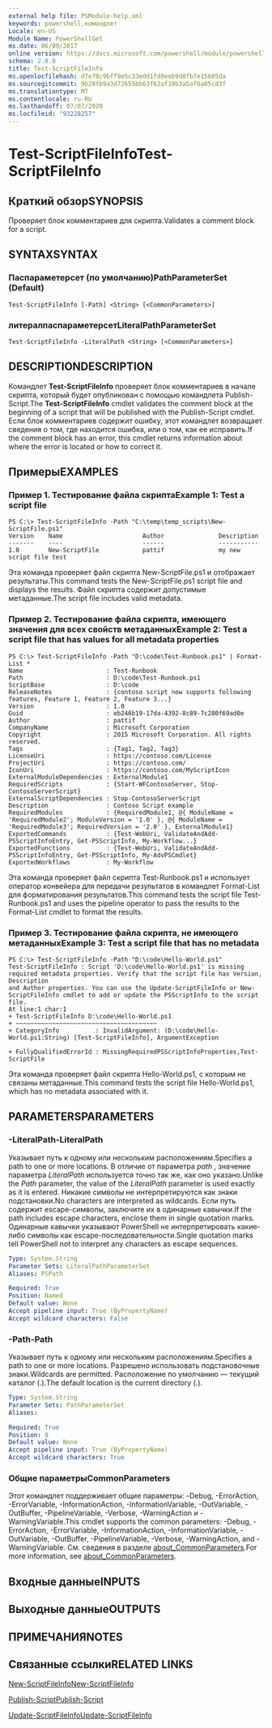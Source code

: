 ```yaml
---
external help file: PSModule-help.xml
keywords: powershell,командлет
Locale: en-US
Module Name: PowerShellGet
ms.date: 06/09/2017
online version: https://docs.microsoft.com/powershell/module/powershellget/test-scriptfileinfo?view=powershell-5.1&WT.mc_id=ps-gethelp
schema: 2.0.0
title: Test-ScriptFileInfo
ms.openlocfilehash: d7e70c9bff9e5c33edd1fd8eeb9d8fb7e15605da
ms.sourcegitcommit: 9b28fb9a3d72655bb63f62af18b3a5af6a05cd3f
ms.translationtype: MT
ms.contentlocale: ru-RU
ms.lasthandoff: 07/07/2020
ms.locfileid: "93228257"
---
```

# <span data-ttu-id="8db1e-103">Test-ScriptFileInfo</span><span class="sxs-lookup"><span data-stu-id="8db1e-103">Test-ScriptFileInfo</span></span>

## <span data-ttu-id="8db1e-104">Краткий обзор</span><span class="sxs-lookup"><span data-stu-id="8db1e-104">SYNOPSIS</span></span>
<span data-ttu-id="8db1e-105">Проверяет блок комментариев для скрипта.</span><span class="sxs-lookup"><span data-stu-id="8db1e-105">Validates a comment block for a script.</span></span>

## <span data-ttu-id="8db1e-106">SYNTAX</span><span class="sxs-lookup"><span data-stu-id="8db1e-106">SYNTAX</span></span>

### <span data-ttu-id="8db1e-107">Паспараметерсет (по умолчанию)</span><span class="sxs-lookup"><span data-stu-id="8db1e-107">PathParameterSet (Default)</span></span>

```
Test-ScriptFileInfo [-Path] <String> [<CommonParameters>]
```

### <span data-ttu-id="8db1e-108">литералпаспараметерсет</span><span class="sxs-lookup"><span data-stu-id="8db1e-108">LiteralPathParameterSet</span></span>

```
Test-ScriptFileInfo -LiteralPath <String> [<CommonParameters>]
```

## <span data-ttu-id="8db1e-109">DESCRIPTION</span><span class="sxs-lookup"><span data-stu-id="8db1e-109">DESCRIPTION</span></span>

<span data-ttu-id="8db1e-110">Командлет **Test-ScriptFileInfo** проверяет блок комментариев в начале скрипта, который будет опубликован с помощью командлета Publish-Script.</span><span class="sxs-lookup"><span data-stu-id="8db1e-110">The **Test-ScriptFileInfo** cmdlet validates the comment block at the beginning of a script that will be published with the Publish-Script cmdlet.</span></span>
<span data-ttu-id="8db1e-111">Если блок комментариев содержит ошибку, этот командлет возвращает сведения о том, где находится ошибка, или о том, как ее исправить.</span><span class="sxs-lookup"><span data-stu-id="8db1e-111">If the comment block has an error, this cmdlet returns information about where the error is located or how to correct it.</span></span>

## <span data-ttu-id="8db1e-112">Примеры</span><span class="sxs-lookup"><span data-stu-id="8db1e-112">EXAMPLES</span></span>

### <span data-ttu-id="8db1e-113">Пример 1. Тестирование файла скрипта</span><span class="sxs-lookup"><span data-stu-id="8db1e-113">Example 1: Test a script file</span></span>

```
PS C:\> Test-ScriptFileInfo -Path "C:\temp\temp_scripts\New-ScriptFile.ps1"
Version    Name                      Author               Description
-------    ----                      ------               -----------
1.0        New-ScriptFile            pattif               my new script file test
```

<span data-ttu-id="8db1e-114">Эта команда проверяет файл скрипта New-ScriptFile.ps1 и отображает результаты.</span><span class="sxs-lookup"><span data-stu-id="8db1e-114">This command tests the New-ScriptFile.ps1 script file and displays the results.</span></span>
<span data-ttu-id="8db1e-115">Файл скрипта содержит допустимые метаданные.</span><span class="sxs-lookup"><span data-stu-id="8db1e-115">The script file includes valid metadata.</span></span>

### <span data-ttu-id="8db1e-116">Пример 2. Тестирование файла скрипта, имеющего значения для всех свойств метаданных</span><span class="sxs-lookup"><span data-stu-id="8db1e-116">Example 2: Test a script file that has values for all metadata properties</span></span>

```
PS C:\> Test-ScriptFileInfo -Path "D:\code\Test-Runbook.ps1" | Format-List *
Name                       : Test-Runbook
Path                       : D:\code\Test-Runbook.ps1
ScriptBase                 : D:\code
ReleaseNotes               : {contoso script now supports following features, Feature 1, Feature 2, Feature 3...}
Version                    : 1.0
Guid                       : eb246b19-17da-4392-8c89-7c280f69ad0e
Author                     : pattif
CompanyName                : Microsoft Corporation
Copyright                  : 2015 Microsoft Corporation. All rights reserved.
Tags                       : {Tag1, Tag2, Tag3}
LicenseUri                 : https://contoso.com/License
ProjectUri                 : https://contoso.com/
IconUri                    : https://contoso.com/MyScriptIcon
ExternalModuleDependencies : ExternalModule1
RequiredScripts            : {Start-WFContosoServer, Stop-ContosoServerScript}
ExternalScriptDependencies : Stop-ContosoServerScript
Description                : Contoso Script example
RequiredModules            : {RequiredModule1, @{ ModuleName = 'RequiredModule2'; ModuleVersion = '1.0' }, @{ ModuleName = 'RequiredModule3'; RequiredVersion = '2.0' }, ExternalModule1}
ExportedCommands           : {Test-WebUri, ValidateAndAdd-PSScriptInfoEntry, Get-PSScriptInfo, My-Workflow...}
ExportedFunctions          : {Test-WebUri, ValidateAndAdd-PSScriptInfoEntry, Get-PSScriptInfo, My-AdvPSCmdlet}
ExportedWorkflows          : My-Workflow
```

<span data-ttu-id="8db1e-117">Эта команда проверяет файл скрипта Test-Runbook.ps1 и использует оператор конвейера для передачи результатов в командлет Format-List для форматирования результатов.</span><span class="sxs-lookup"><span data-stu-id="8db1e-117">This command tests the script file Test-Runbook.ps1 and uses the pipeline operator to pass the results to the Format-List cmdlet to format the results.</span></span>

### <span data-ttu-id="8db1e-118">Пример 3. Тестирование файла скрипта, не имеющего метаданных</span><span class="sxs-lookup"><span data-stu-id="8db1e-118">Example 3: Test a script file that has no metadata</span></span>

```
PS C:\> Test-ScriptFileInfo -Path "D:\code\Hello-World.ps1"
Test-ScriptFileInfo : Script 'D:\code\Hello-World.ps1' is missing required metadata properties. Verify that the script file has Version, Description
and Author properties. You can use the Update-ScriptFileInfo or New-ScriptFileInfo cmdlet to add or update the PSScriptInfo to the script file.
At line:1 char:1
+ Test-ScriptFileInfo D:\code\Hello-World.ps1
+ ~~~~~~~~~~~~~~~~~~~~~~~~~~~~~~~~~~~~~~~
+ CategoryInfo          : InvalidArgument: (D:\code\Hello-World.ps1:String) [Test-ScriptFileInfo], ArgumentException

+ FullyQualifiedErrorId : MissingRequiredPSScriptInfoProperties,Test-ScriptFile
```

<span data-ttu-id="8db1e-119">Эта команда проверяет файл скрипта Hello-World.ps1, с которым не связаны метаданные.</span><span class="sxs-lookup"><span data-stu-id="8db1e-119">This command tests the script file Hello-World.ps1, which has no metadata associated with it.</span></span>

## <span data-ttu-id="8db1e-120">PARAMETERS</span><span class="sxs-lookup"><span data-stu-id="8db1e-120">PARAMETERS</span></span>

### <span data-ttu-id="8db1e-121">-LiteralPath</span><span class="sxs-lookup"><span data-stu-id="8db1e-121">-LiteralPath</span></span>

<span data-ttu-id="8db1e-122">Указывает путь к одному или нескольким расположениям.</span><span class="sxs-lookup"><span data-stu-id="8db1e-122">Specifies a path to one or more locations.</span></span>
<span data-ttu-id="8db1e-123">В отличие от параметра *path* , значение параметра *LiteralPath* используется точно так же, как оно указано.</span><span class="sxs-lookup"><span data-stu-id="8db1e-123">Unlike the *Path* parameter, the value of the *LiteralPath* parameter is used exactly as it is entered.</span></span>
<span data-ttu-id="8db1e-124">Никакие символы не интерпретируются как знаки подстановки.</span><span class="sxs-lookup"><span data-stu-id="8db1e-124">No characters are interpreted as wildcards.</span></span>
<span data-ttu-id="8db1e-125">Если путь содержит escape-символы, заключите их в одинарные кавычки.</span><span class="sxs-lookup"><span data-stu-id="8db1e-125">If the path includes escape characters, enclose them in single quotation marks.</span></span>
<span data-ttu-id="8db1e-126">Одинарные кавычки указывают PowerShell не интерпретировать какие-либо символы как escape-последовательности.</span><span class="sxs-lookup"><span data-stu-id="8db1e-126">Single quotation marks tell PowerShell not to interpret any characters as escape sequences.</span></span>

```yaml
Type: System.String
Parameter Sets: LiteralPathParameterSet
Aliases: PSPath

Required: True
Position: Named
Default value: None
Accept pipeline input: True (ByPropertyName)
Accept wildcard characters: False
```

### <span data-ttu-id="8db1e-127">-Path</span><span class="sxs-lookup"><span data-stu-id="8db1e-127">-Path</span></span>

<span data-ttu-id="8db1e-128">Указывает путь к одному или нескольким расположениям.</span><span class="sxs-lookup"><span data-stu-id="8db1e-128">Specifies a path to one or more locations.</span></span>
<span data-ttu-id="8db1e-129">Разрешено использовать подстановочные знаки.</span><span class="sxs-lookup"><span data-stu-id="8db1e-129">Wildcards are permitted.</span></span>
<span data-ttu-id="8db1e-130">Расположение по умолчанию — текущий каталог (.).</span><span class="sxs-lookup"><span data-stu-id="8db1e-130">The default location is the current directory (.).</span></span>

```yaml
Type: System.String
Parameter Sets: PathParameterSet
Aliases:

Required: True
Position: 0
Default value: None
Accept pipeline input: True (ByPropertyName)
Accept wildcard characters: True
```

### <span data-ttu-id="8db1e-131">Общие параметры</span><span class="sxs-lookup"><span data-stu-id="8db1e-131">CommonParameters</span></span>

<span data-ttu-id="8db1e-132">Этот командлет поддерживает общие параметры: -Debug, -ErrorAction, -ErrorVariable, -InformationAction, -InformationVariable, -OutVariable, -OutBuffer, -PipelineVariable, -Verbose, -WarningAction и -WarningVariable.</span><span class="sxs-lookup"><span data-stu-id="8db1e-132">This cmdlet supports the common parameters: -Debug, -ErrorAction, -ErrorVariable, -InformationAction, -InformationVariable, -OutVariable, -OutBuffer, -PipelineVariable, -Verbose, -WarningAction, and -WarningVariable.</span></span> <span data-ttu-id="8db1e-133">См. сведения в разделе [about_CommonParameters](https://go.microsoft.com/fwlink/?LinkID=113216).</span><span class="sxs-lookup"><span data-stu-id="8db1e-133">For more information, see [about_CommonParameters](https://go.microsoft.com/fwlink/?LinkID=113216).</span></span>

## <span data-ttu-id="8db1e-134">Входные данные</span><span class="sxs-lookup"><span data-stu-id="8db1e-134">INPUTS</span></span>

## <span data-ttu-id="8db1e-135">Выходные данные</span><span class="sxs-lookup"><span data-stu-id="8db1e-135">OUTPUTS</span></span>

## <span data-ttu-id="8db1e-136">ПРИМЕЧАНИЯ</span><span class="sxs-lookup"><span data-stu-id="8db1e-136">NOTES</span></span>

## <span data-ttu-id="8db1e-137">Связанные ссылки</span><span class="sxs-lookup"><span data-stu-id="8db1e-137">RELATED LINKS</span></span>

[<span data-ttu-id="8db1e-138">New-ScriptFileInfo</span><span class="sxs-lookup"><span data-stu-id="8db1e-138">New-ScriptFileInfo</span></span>](New-ScriptFileInfo.md)

[<span data-ttu-id="8db1e-139">Publish-Script</span><span class="sxs-lookup"><span data-stu-id="8db1e-139">Publish-Script</span></span>](Publish-Script.md)

[<span data-ttu-id="8db1e-140">Update-ScriptFileInfo</span><span class="sxs-lookup"><span data-stu-id="8db1e-140">Update-ScriptFileInfo</span></span>](Update-ScriptFileInfo.md)
